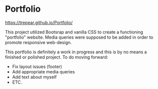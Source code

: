 # Portfolio #

https://trepear.github.io/Portfolio/

This project utilized Bootsrap and vanilla CSS to create a functioning "portfolio" website. Media queries were supposed to be added in order to promote responsive web-design. 

This portfolio is definitely a work in progress and this is by no means a finished or polished project. To do moving forward:
-  Fix layout issues (footer)
- Add appropriate media queries
- Add text about myself
- ETC.